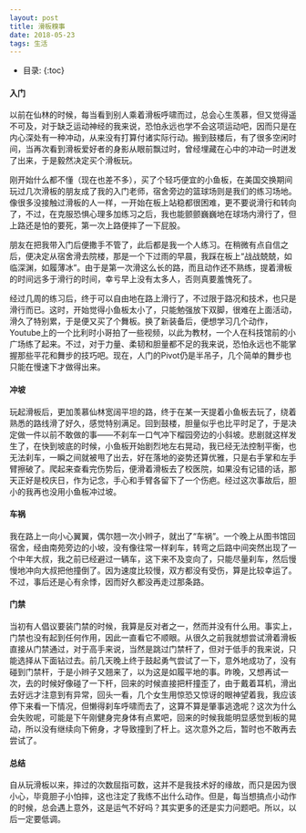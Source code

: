 ```yaml
---
layout: post
title: 滑板糗事
date: 2018-05-23
tags: 生活
---
```


* 目录:
{:toc}

#### 入门
以前在仙林的时候，每当看到别人乘着滑板呼啸而过，总会心生羡慕，但又觉得遥不可及，对于缺乏运动神经的我来说，恐怕永远也学不会这项运动吧，因而只是在内心深处有一种冲动，从来没有打算付诸实际行动。搬到鼓楼后，有了很多空闲时间，当再次看到滑板爱好者的身影从眼前飘过时，曾经埋藏在心中的冲动一时迸发了出来，于是毅然决定买个滑板玩。

刚开始什么都不懂（现在也差不多），买了个轻巧便宜的小鱼板，在美国交换期间玩过几次滑板的朋友成了我的入门老师，宿舍旁边的篮球场则是我们的练习场地。像很多没接触过滑板的人一样，一开始在板上站稳都很困难，更不要说滑行和转向了，不过，在克服恐惧心理多加练习之后，我也能颤颤巍巍地在球场内滑行了，但上路还是怕的要死，第一次上路便摔了一下屁股。

朋友在把我带入门后便撒手不管了，此后都是我一个人练习。在稍微有点自信之后，便决定从宿舍滑去院楼，那是一个下过雨的早晨，我踩在板上“战战兢兢，如临深渊，如履薄冰”。由于是第一次滑这么长的路，而且动作还不熟练，提着滑板的时间远多于滑行的时间，幸亏早上没有太多人，否则真要羞愧死了。

经过几周的练习后，终于可以自由地在路上滑行了，不过限于路况和技术，也只是滑行而已。这时，开始觉得小鱼板太小了，只能勉强放下双脚，很难在上面活动，滑久了特别累，于是便又买了个舞板。换了新装备后，便想学习几个动作，Youtube上的一个比利时小哥拍了一些视频，以此为教材，一个人在科技馆前的小广场练了起来。不过，对于力量、柔韧和胆量都不足的我来说，恐怕永远也不能掌握那些平花和舞步的技巧吧。现在，人门的Pivot仍是半吊子，几个简单的舞步也只能在慢速下才做得出来。

#### 冲坡
玩起滑板后，更加羡慕仙林宽阔平坦的路，终于在某一天提着小鱼板去玩了，绕着熟悉的路线滑了好久，感觉特别满足。回到鼓楼，胆量似乎也比平时足了，于是决定做一件以前不敢做的事——不刹车一口气冲下榴园旁边的小斜坡。悲剧就这样发生了，在快到坡底的时候，小鱼板开始剧烈地左右晃动，我已经无法控制平衡，也无法刹车，一瞬之间就被甩了出去，好在落地的姿势还算优雅，只是右手掌和左手臂擦破了。爬起来查看完伤势后，便滑着滑板去了校医院，如果没有记错的话，那天正好是校庆日，作为记念，手心和手臂各留下了一个伤疤。经过这次事故后，胆小的我再也没用小鱼板冲过坡。

#### 车祸
我在路上一向小心翼翼，偶尔翘一次小辫子，就出了“车祸”。一个晚上从图书馆回宿舍，经由南苑旁边的小坡，没有像往常一样刹车，转弯之后路中间突然出现了一个中年大叔，我之前已经避过一辆车，这下来不及变向了，只能尽量刹车，然后慢慢地冲向大叔把他撞倒了。因为速度比较慢，双方都没有受伤，算是比较幸运了。不过，事后还是心有余悸，因而好久都没再走过那条路。

#### 门禁
当初有人倡议要装门禁的时候，我算是反对者之一，然而并没有什么用。事实上，门禁也没有起到任何作用，因此一直看它不顺眼。从很久之前我就想尝试滑着滑板直接从门禁通过，对于高手来说，当然是跳过门禁杆了，但对于低手的我来说，只能选择从下面钻过去。前几天晚上终于鼓起勇气尝试了一下，意外地成功了，没有碰到门禁杆，于是小辫子又翘来了，以为这是如履平地的事。昨晚，又想再试一次，去的时候好像碰了一下杆，回来的时候直接把杆撞歪了，由于戴着耳机，滑出去好远才注意到有异常，回头一看，几个女生用惊恐又惊讶的眼神望着我，我应该停下来看一下情况，但懒得刹车呼啸而去了，这算不算是肇事逃逸呢？这次为什么会失败呢，可能是下午刚健身完身体有点累吧，回来的时候我能明显感觉到板的晃动，所以没有继续向下俯身，才导致撞到了杆上。这次意外之后，暂时也不敢再去尝试了。

#### 总结
自从玩滑板以来，摔过的次数屈指可数，这并不是我技术好的缘故，而只是因为很小心，毕竟胆子小怕摔，这也注定了我练不出什么动作。但是，每当想搞点小动作的时候，总会遇上意外，这是运气不好吗？其实更多的还是实力问题吧。所以，以后一定要低调。


